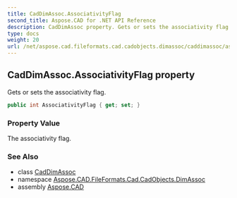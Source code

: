```yaml
---
title: CadDimAssoc.AssociativityFlag
second_title: Aspose.CAD for .NET API Reference
description: CadDimAssoc property. Gets or sets the associativity flag
type: docs
weight: 20
url: /net/aspose.cad.fileformats.cad.cadobjects.dimassoc/caddimassoc/associativityflag/
---
```

## CadDimAssoc.AssociativityFlag property

Gets or sets the associativity flag.

```csharp
public int AssociativityFlag { get; set; }
```

### Property Value

The associativity flag.

### See Also

* class [CadDimAssoc](../)
* namespace [Aspose.CAD.FileFormats.Cad.CadObjects.DimAssoc](../../caddimassoc/)
* assembly [Aspose.CAD](../../../)


